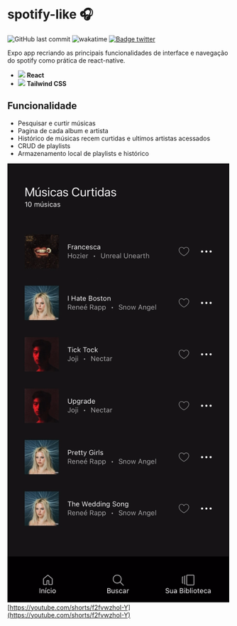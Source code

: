 # spotify-like 🎧

![GitHub last commit](https://img.shields.io/github/last-commit/aaneleh/spotify-like) ![wakatime](https://wakatime.com/badge/user/63a62ebf-02b8-40ab-b01b-99f672dace05/project/018dc4a4-4bfc-4c1e-8407-957d2b257dcc.svg) [![Badge twitter](https://img.shields.io/twitter/follow/helena_kurzzz)](https://twitter.com/helena_kurzzz)

Expo app recriando as principais funcionalidades de interface e navegação do spotify como prática de react-native.

- <img width="20px" src="https://cdn.jsdelivr.net/gh/devicons/devicon@latest/icons/react/react-original.svg" /> **React**  
- <img width="20px" src="https://cdn.jsdelivr.net/gh/devicons/devicon@latest/icons/tailwindcss/tailwindcss-original.svg" /> **Tailwind CSS**  


## Funcionalidade
- Pesquisar e curtir músicas
- Pagina de cada album e artista
- Histórico de músicas recem curtidas e ultimos artistas acessados
- CRUD de playlists
- Armazenamento local de playlists e histórico


!['Screenshot de página de uma playlist'](playlistPage.png)  
[https://youtube.com/shorts/f2fvwzhoI-Y](https://youtube.com/shorts/f2fvwzhoI-Y)
